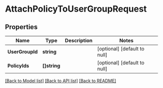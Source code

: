 # AttachPolicyToUserGroupRequest

## Properties
Name | Type | Description | Notes
------------ | ------------- | ------------- | -------------
**UserGroupId** | **string** |  | [optional] [default to null]
**PolicyIds** | **[]string** |  | [optional] [default to null]

[[Back to Model list]](../README.md#documentation-for-models) [[Back to API list]](../README.md#documentation-for-api-endpoints) [[Back to README]](../README.md)

